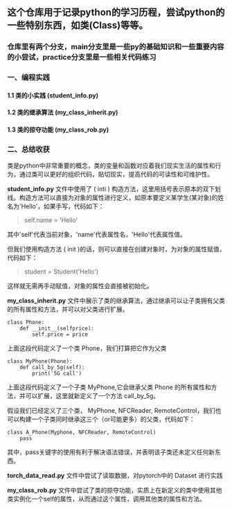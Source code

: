 ## 这个仓库用于记录python的学习历程，尝试python的一些特别东西，如类(Class)等等。
### 仓库里有两个分支，main分支里是一些py的基础知识和一些重要内容的小尝试，practice分支里是一些相关代码练习

### 一、编程实践
#### 1.1 类的小实践 (student_info.py) 
#### 1.2 类的继承算法 (my_class_inherit.py) 
#### 1.3 类的掠夺功能 (my_class_rob.py) 

### 二、总结收获
类是python中非常重要的概念，类的变量和函数对应着我们现实生活的属性和行为，通过类可以更好的组织代码，贴切现实，提高代码的可读性和可维护性。

 **student_info.py** 文件中使用了 ( inti ) 构造方法，这里用括号表示原本的双下划线。构造方法可以直接为对象的属性进行定义，如原本要定义某学生(某对象)的姓名为'Hello'，如果手写，代码如下：
 > self.name = 'Hello'

其中'self'代表当前对象，'name'代表属性名，'Hello'代表属性值。

但我们使用构造方法 ( init )的话，则可以直接在创建对象时，为对象的属性赋值，代码如下：
 > student = Student('Hello')

这样就无需再手动赋值，对象的属性会直接被初始化。

**my_class_inherit.py** 文件中展示了类的继承算法，通过继承可以让子类拥有父类的所有属性和方法，并可以对父类进行扩展。
``` 
class Phone:
    def __init__(selfprice):
        self.price = price
```
上面这段代码定义了一个类 Phone，我们打算把它作为父类
```
class MyPhone(Phone):
    def call_by_5g(self):
        print('5G call')
```
上面这段代码定义了一个子类 MyPhone,它会继承父类 Phone 的所有属性和方法，并可以扩展，这里就新定义了一个方法 call_by_5g。

假设我们已经定义了三个类， MyPhone, NFCReader, RemoteControl，我们也可以构建一个子类同时继承这三个（or可能更多）的父类，代码如下：
```
class A_Phone(Myphone, NFCReader, RemoteControl)
    pass
```
其中，pass关键字的使用有利于解决语法错误，并表明该子类还未定义任何新东西。

**torch_data_read.py** 文件中尝试了读取数据，对pytorch中的 Dataset 进行实践

**my_class_rob.py** 文件中尝试了类的掠夺功能，实质上在新定义的类中使用其他类实例化一个self的属性，从而通过这个属性，调用其他类的属性和方法。







